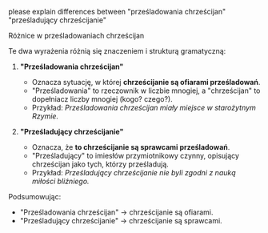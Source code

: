 please explain differences between "prześladowania chrześcijan" "prześladujący chrześcijanie"

Różnice w prześladowaniach chrześcijan

Te dwa wyrażenia różnią się znaczeniem i strukturą gramatyczną:  

1. **"Prześladowania chrześcijan"**  
   - Oznacza sytuację, w której **chrześcijanie są ofiarami prześladowań**.  
   - "Prześladowania" to rzeczownik w liczbie mnogiej, a "chrześcijan" to dopełniacz liczby mnogiej (kogo? czego?).  
   - Przykład: *Prześladowania chrześcijan miały miejsce w starożytnym Rzymie.*  

2. **"Prześladujący chrześcijanie"**  
   - Oznacza, że **to chrześcijanie są sprawcami prześladowań**.  
   - "Prześladujący" to imiesłów przymiotnikowy czynny, opisujący chrześcijan jako tych, którzy prześladują.  
   - Przykład: *Prześladujący chrześcijanie nie byli zgodni z nauką miłości bliźniego.*  

Podsumowując:  
- "Prześladowania chrześcijan" → chrześcijanie są ofiarami.  
- "Prześladujący chrześcijanie" → chrześcijanie są sprawcami.
